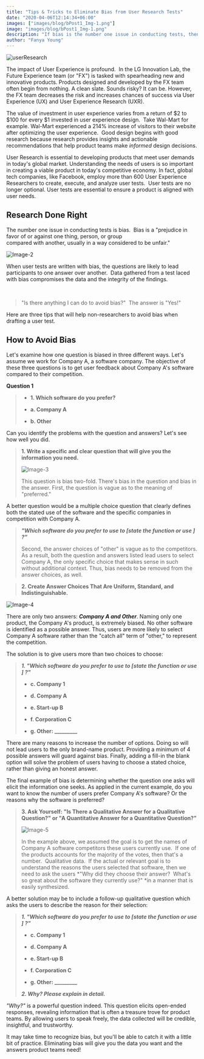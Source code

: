 ```yaml
---
title: "Tips & Tricks to Eliminate Bias from User Research Tests"
date: "2020-04-06T12:14:34+06:00"
images: ["images/blog/bPost1_Img-1.png"]
image: "images/blog/bPost1_Img-1.png"
description: "If bias is the number one issue in conducting tests, then can we eliminate bias from user research?  With these tips and tricks, you’ll be able to rid bias from user studies.  These guidelines will help ensure accurate data and credible findings."
author: "Fanya Young"
---
```


<!-- ![Image-1](/images/blog/bPost1_Img-1.png)  -->
<img class="img-fluid w-100" src="/images/blog/bPost1_Img-1.png" alt="userResearch">

The impact of User
Experience is profound.  In the LG Innovation Lab, the Future Experience
team (or "FX") is tasked with spearheading new and innovative products.
Products designed and developed by the FX team often begin from nothing.
A clean slate. Sounds risky? It can be. However, the FX team decreases
the risk and increases chances of success via User Experience (UX) and
User Experience Research (UXR).

The value of investment in user experience varies from a return of \$2
to \$100 for every \$1 invested in user experience design.  Take
Wal-Mart for example. Wal-Mart experienced a 214% increase of visitors
to their website after optimizing the user experience.  Good design
begins with good research because research provides insights and
actionable recommendations that help product teams make *informed*
design decisions.

User Research is essential to developing products that meet user demands
in today's global market. Understanding the needs of users is so
important in creating a viable product in today's competitive economy.
In fact, global tech companies, like Facebook, employ more than 600 User
Experience Researchers to create, execute, and analyze user tests.  User
tests are no longer optional. User tests are essential to ensure a
product is aligned with user needs.

## Research Done Right

The number one issue in conducting tests is bias.  Bias is a
"prejudice in favor of or against one thing, person, or group
compared with another, usually in a way considered to be unfair."

![Image-2](/images/blog/bPost1_Img-2.png) 

When user tests are written with bias, the
questions are likely to lead participants to one answer over another. 
Data gathered from a test laced with bias compromises the data and the
integrity of the findings. 

                    

>"Is there anything I can do to avoid bias?"  The answer is "Yes!"

Here are three tips that will help non-researchers to avoid bias when
drafting a user test. 

## How to Avoid Bias

Let's examine how one question is biased in three different ways. Let's
assume we work for Company A, a software company. The objective of these
three questions is to get user feedback about Company A's software
compared to their competition.

**Question 1**

> * **1. Which software do you prefer?**
>
> * **a. Company A**
>
> * **b. Other**

Can you identify the problems with the question and answers? Let's see
how well you did.

> **1. Write a specific and clear question that will give you the information you need.**
>
> ![Image-3](/images/blog/bPost1_Img-3.png)
>
> This question is bias two-fold. There's
> bias in the question and bias in the answer. First, the question is
> vague as to the meaning of "preferred."

A better question would be a multiple choice question that clearly
defines both the stated use of the software and the specific companies
in competition with Company A.

> ***"Which software do you prefer to use to \[state the function or use
> \] ?"***
>
> Second, the answer choices of "other" is vague as to the competitors.
> As a result, both the question and answers listed lead users to select
> Company A, the only specific choice that makes sense in such without
> additional context. Thus, bias needs to be removed from the answer
> choices, as well.

> **2. Create Answer Choices That Are Uniform, Standard, and Indistinguishable.**

![Image-4](/images/blog/bPost1_Img-4.png)

There are only two answers: ***Company A and Other***. Naming only one product, the Company A's product, is
extremely biased. No other software is identified as a possible answer. Thus, users are more likely to select Company A software rather than the \"catch all\" term of "other," to represent the competition.

The solution is to give users more than two choices to choose: 

> ***1. "Which software do you prefer to use to \[state the function or
> use \] ?"***
>
> * **c. Company 1**
>
> * **d. Company A**
>
> * **e. Start-up B**
>
> * **f. Corporation C**
>
> * **g. Other: \_\_\_\_\_\_\_\_\_**

There are many reasons to increase the number of options. Doing so will
not lead users to the only brand-name product. Providing a minimum of 4
possible answers will guard against bias. Finally, adding a fill-in the
blank option will solve the problem of users having to choose a stated
choice, rather than giving an honest answer.

The final example of bias is determining whether the question one asks
will elicit the information one seeks. As applied in the current
example, do you want to know the number of users prefer Company A's
software? Or the reasons why the software is preferred?

> **3. Ask Yourself: "Is There a Qualitative Answer for a
> Qualitative Question?" or "A Quantitative Answer for a Quantitative
> Question?"**
>
> ![Image-5](/images/blog/bPost1_Img-5.png)
>
> In the example above, we assumed the goal is to get the names of Company
> A software competitors these users
> currently use.  If one of the products accounts for the majority of
> the votes, then that's a number.  Qualitative data.  If the actual or
> relevant goal is to understand the reasons the users selected that
> software, then we need to ask the users *"Why did they choose their
> answer?  What's so great about the software they currently use?" *in a
> manner that is easily synthesized.

A better solution may be to include a follow-up qualitative question
which asks the users to describe the reason for their selection:

> ***1. "Which software do you prefer to use to \[state the function or
> use \] ?"***
>
> * **c. Company 1**
>
> * **d. Company A**
>
> * **e. Start-up B**
>
> * **f. Corporation C**
>
> * **g. Other: \_\_\_\_\_\_\_\_\_**
>
>
> ***2. Why? Please explain in detail.***

*"Why?"* is a powerful question indeed. This question elicits open-ended
responses, revealing information that is often a treasure trove for
product teams. By allowing users to speak freely, the data collected
will be credible, insightful, and trustworthy. 

It may take time to recognize bias, but you'll be able to catch it with
a little bit of practice. Eliminating bias will give you the data you
want and the answers product teams need!
